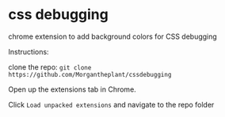 # css debugging
chrome extension to add background colors for CSS debugging

Instructions:

clone the repo:
`git clone https://github.com/Morgantheplant/cssdebugging`

Open up the extensions tab in Chrome.

Click `Load unpacked extensions` and navigate to the repo folder
